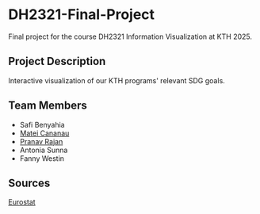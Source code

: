 # DH2321-Final-Project
Final project for the course DH2321 Information Visualization at KTH 2025.

## Project Description
Interactive visualization of our KTH programs' relevant SDG goals.

## Team Members
- Safi Benyahia
- [Matei Cananau](https://github.com/Matdrox)
- [Pranav Rajan](https://github.com/mozartfish)
- Antonia Sunna
- Fanny Westin

## Sources
[Eurostat](https://ec.europa.eu/eurostat/data/database)